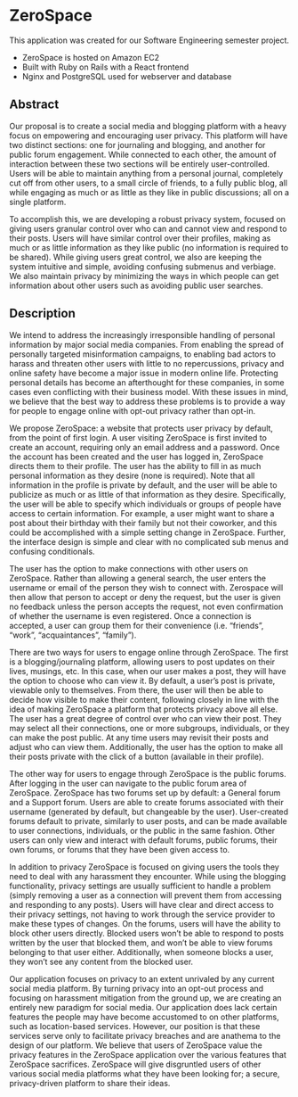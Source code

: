 # ZeroSpace
This application was created for our Software Engineering semester project.
* ZeroSpace is hosted on Amazon EC2
* Built with Ruby on Rails with a React frontend
* Nginx and PostgreSQL used for webserver and database

## Abstract

Our proposal is to create a social media and blogging platform with a heavy focus on empowering and encouraging user privacy. This platform will have two distinct sections: one for journaling and blogging, and another for public forum engagement. While connected to each other, the amount of interaction between these two sections will be entirely user-controlled. Users will be able to maintain anything from a personal journal, completely cut off from other users, to a small circle of friends, to a fully public blog, all while engaging as much or as little as they like in public discussions; all on a single platform.

To accomplish this, we are developing a robust privacy system, focused on giving users granular control over who can and cannot view and respond to their posts. Users will have similar control over their profiles, making as much or as little information as they like public (no information is required to be shared). While giving users great control, we also are keeping the system intuitive and simple, avoiding confusing submenus and verbiage. We also maintain privacy by minimizing the ways in which people can get information about other users such as avoiding public user searches.

## Description

We intend to address the increasingly irresponsible handling of personal information by major social media companies. From enabling the spread of personally targeted misinformation campaigns, to enabling bad actors to harass and threaten other users with little to no repercussions, privacy and online safety have become a major issue in modern online life. Protecting personal details has become an afterthought for these companies, in some cases even conflicting with their business model. With these issues in mind, we believe that the best way to address these problems is to provide a way for people to engage online with opt-out privacy rather than opt-in.

We propose ZeroSpace: a website that protects user privacy by default, from the point of first login. A user visiting ZeroSpace is first invited to create an account, requiring only an email address and a password. Once the account has been created and the user has logged in, ZeroSpace directs them to their profile. The user has the ability to fill in as much personal information as they desire (none is required). Note that all information in the profile is private by default, and the user will be able to publicize as much or as little of that information as they desire. Specifically, the user will be able to specify which individuals or groups of people have access to certain information. For example, a user might want to share a post about their birthday with their family but not their coworker, and this could be accomplished with a simple setting change in ZeroSpace. Further, the interface design is simple and clear with no complicated sub menus and confusing conditionals.

The user has the option to make connections with other users on ZeroSpace. Rather than allowing a general search, the user enters the username or email of the person they wish to connect with. Zerospace will then allow that person to accept or deny the request, but the user is given no feedback unless the person accepts the request, not even confirmation of whether the username is even registered. Once a connection is accepted, a user can group them for their convenience (i.e. “friends”, “work”, “acquaintances”, “family”).

There are two ways for users to engage online through ZeroSpace. The first is a blogging/journaling platform, allowing users to post updates on their lives, musings, etc. In this case, when our user makes a post, they will have the option to choose who can view it. By default, a user’s post is private, viewable only to themselves. From there, the user will then be able to decide how visible to make their content, following closely in line with the idea of making ZeroSpace a platform that protects privacy above all else. The user has a great degree of control over who can view their post. They may select all their connections, one or more subgroups, individuals, or they can make the post public. At any time users may revisit their posts and adjust who can view them. Additionally, the user has the option to make all their posts private with the click of a button (available in their profile).

The other way for users to engage through ZeroSpace is the public forums. After logging in the user can navigate to the public forum area of ZeroSpace. ZeroSpace has two forums set up by default: a General forum and a Support forum. Users are able to create forums associated with their username (generated by default, but changeable by the user). User-created forums default to private, similarly to user posts, and can be made available to user connections, individuals, or the public in the same fashion. Other users can only view and interact with default forums, public forums, their own forums, or forums that they have been given access to.

In addition to privacy ZeroSpace is focused on giving users the tools they need to deal with any harassment they encounter. While using the blogging functionality, privacy settings are usually sufficient to handle a problem (simply removing a user as a connection will prevent them from accessing and responding to any posts). Users will have clear and direct access to their privacy settings, not having to work through the service provider to make these types of changes. On the forums, users will have the ability to block other users directly. Blocked users won’t be able to respond to posts written by the user that blocked them, and won’t be able to view forums belonging to that user either. Additionally, when someone blocks a user, they won’t see any content from the blocked user.

Our application focuses on privacy to an extent unrivaled by any current social media platform. By turning privacy into an opt-out process and focusing on harassment mitigation from the ground up, we are creating an entirely new paradigm for social media. Our application does lack certain features the people may have become accustomed to on other platforms, such as location-based services. However, our position is that these services serve only to facilitate privacy breaches and are anathema to the design of our platform. We believe that users of ZeroSpace value the privacy features in the ZeroSpace application over the various features that ZeroSpace sacrifices. ZeroSpace will give disgruntled users of other various social media platforms what they have been looking for; a secure, privacy-driven platform to share their ideas.
